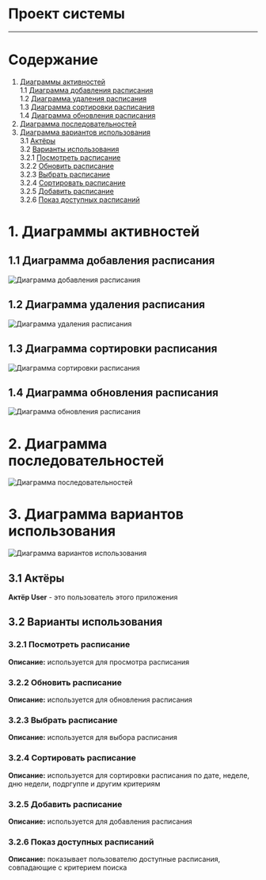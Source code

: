 # Проект системы
---

# Содержание
1. [Диаграммы активностей](#activity) <br>
1.1 [Диаграмма добавления расписания](#addsch)<br>
1.2 [Диаграмма удаления расписания](#deletesch)<br>
1.3 [Диаграмма сортировки расписания](#sortsch)<br>
1.4 [Диаграмма обновления расписания](#updatesch)<br>
2. [Диаграмма последовательностей](#sequences)<br>
3. [Диаграмма вариантов использования](#usecase)<br>
3.1 [Актёры](#actors)<br>
3.2 [Варианты использования](#variant)<br>
3.2.1 [Посмотреть расписание](#lookvar)<br>
3.2.2 [Обновить расписание](#updatevar)<br>
3.2.3 [Выбрать расписание](#choosevar)<br>
3.2.4 [Сортировать расписание](#sortvar)<br>
3.2.5 [Добавить расписание](#addvar)<br>
3.2.6 [Показ доступных расписаний](#showposcvar)<br>


<a name="activity"/>

# 1. Диаграммы активностей

<a name="addsch"/>

## 1.1 Диаграмма добавления расписания
![Диаграмма добавления расписания](../images/diagrams/activity/add%20group%20activity.png)

<a name="deletesch"/>

## 1.2 Диаграмма удаления расписания
![Диаграмма удаления расписания](../images/diagrams/activity/delete%20schedule%20activity.png)

<a name="sortsch"/>

## 1.3 Диаграмма сортировки расписания
![Диаграмма сортировки расписания](../images/diagrams/activity/sort%20schedule%20activity.png)

<a name="updatesch"/>

## 1.4 Диаграмма обновления расписания
![Диаграмма обновления расписания](../images/diagrams/activity/update%20activity.png)

<a name="sequences"/>

# 2. Диаграмма последовательностей

![Диаграмма последовательностей](../images/diagrams/sequences/sequences.png)

<a name="usecase"/>

# 3. Диаграмма вариантов использования

![Диаграмма вариантов использования](../images/diagrams/usecase/usecase.png)

<a name="actors"/>

## 3.1 Актёры
 
**Актёр User** - это пользователь этого приложения<br>

<a name="variant"/>

## 3.2 Варианты использования

<a name="lookvar"/>

### 3.2.1 Посмотреть расписание
**Описание:** используется для просмотра расписания

<a name="updatevar"/>

### 3.2.2 Обновить расписание
**Описание:** используется для обновления расписания

<a name="choosevar"/>

### 3.2.3 Выбрать расписание
**Описание:** используется для выбора расписания

<a name="sortvar"/>

### 3.2.4 Сортировать расписание
**Описание:** используется для сортировки расписания по дате, неделе, <br> 
дню недели, подргуппе и другим критериям

<a name="addvar"/>

### 3.2.5 Добавить расписание
**Описание:** используется для добавления расписания

<a name="showposcvar"/>

### 3.2.6 Показ доступных расписаний
**Описание:** показывает пользователю доступные расписания, <br>
совпадающие с критерием поиска




